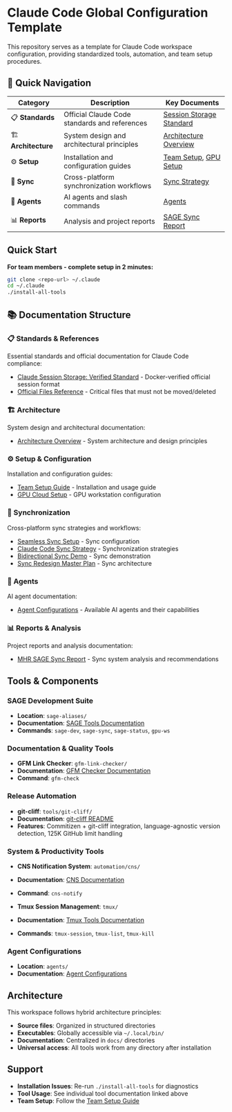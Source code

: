 # Claude Code Global Configuration Template

This repository serves as a template for Claude Code workspace configuration, providing standardized tools, automation, and team setup procedures.

## 🚀 Quick Navigation

| Category | Description | Key Documents |
| --- | --- | --- |
| 📋 **Standards** | Official Claude Code standards and references | [Session Storage Standard](standards/CLAUDE_SESSION_STORAGE_STANDARD.md) |
| 🏗️ **Architecture** | System design and architectural principles | [Architecture Overview](architecture/ARCHITECTURE.md) |
| ⚙️ **Setup** | Installation and configuration guides | [Team Setup](setup/TEAM_SETUP.md), [GPU Setup](setup/gpu-cloud-setup.md) |
| 🔄 **Sync** | Cross-platform synchronization workflows | [Sync Strategy](sync/claude-code-sync-strategy.md) |
| 🤖 **Agents** | AI agents and slash commands | [Agents](agents/AGENTS.md) |
| 📊 **Reports** | Analysis and project reports | [SAGE Sync Report](reports/MHR_SAGE_SYNC_REPORT.md) |

## Quick Start

**For team members - complete setup in 2 minutes:**

```bash
git clone <repo-url> ~/.claude
cd ~/.claude
./install-all-tools
```

## 📚 Documentation Structure

### 📋 Standards & References

Essential standards and official documentation for Claude Code compliance:

- [Claude Session Storage: Verified Standard](standards/CLAUDE_SESSION_STORAGE_STANDARD.md) - Docker-verified official session format
- [Official Files Reference](standards/CLAUDE_CODE_OFFICIAL_FILES.md) - Critical files that must not be moved/deleted

### 🏗️ Architecture

System design and architectural documentation:

- [Architecture Overview](architecture/ARCHITECTURE.md) - System architecture and design principles

### ⚙️ Setup & Configuration

Installation and configuration guides:

- [Team Setup Guide](setup/TEAM_SETUP.md) - Installation and usage guide
- [GPU Cloud Setup](setup/gpu-cloud-setup.md) - GPU workstation configuration

### 🔄 Synchronization

Cross-platform sync strategies and workflows:

- [Seamless Sync Setup](sync/seamless-sync-setup.md) - Sync configuration
- [Claude Code Sync Strategy](sync/claude-code-sync-strategy.md) - Synchronization strategies
- [Bidirectional Sync Demo](sync/bidirectional-sync-demo.md) - Sync demonstration
- [Sync Redesign Master Plan](sync/SYNC_REDESIGN_MASTER_PLAN.md) - Sync architecture

### 🤖 Agents

AI agent documentation:

- [Agent Configurations](agents/AGENTS.md) - Available AI agents and their capabilities

### 📊 Reports & Analysis

Project reports and analysis documentation:

- [MHR SAGE Sync Report](reports/MHR_SAGE_SYNC_REPORT.md) - Sync system analysis and recommendations

## Tools & Components

### SAGE Development Suite

- **Location**: `sage-aliases/`
- **Documentation**: [SAGE Tools Documentation](../sage-aliases/docs/README.md)
- **Commands**: `sage-dev`, `sage-sync`, `sage-status`, `gpu-ws`

### Documentation & Quality Tools

- **GFM Link Checker**: `gfm-link-checker/`
- **Documentation**: [GFM Checker Documentation](../gfm-link-checker/docs/README.md)
- **Command**: `gfm-check`

### Release Automation

- **git-cliff**: `tools/git-cliff/`
- **Documentation**: [git-cliff README](../tools/git-cliff/README.md)
- **Features**: Commitizen + git-cliff integration, language-agnostic version detection, 125K GitHub limit handling

### System & Productivity Tools

- **CNS Notification System**: `automation/cns/`
- **Documentation**: [CNS Documentation](../automation/cns/README.md)
- **Command**: `cns-notify`

- **Tmux Session Management**: `tmux/`
- **Documentation**: [Tmux Tools Documentation](../tmux/docs/README.md)
- **Commands**: `tmux-session`, `tmux-list`, `tmux-kill`

### Agent Configurations

- **Location**: `agents/`
- **Documentation**: [Agent Configurations](agents/AGENTS.md)

## Architecture

This workspace follows hybrid architecture principles:

- **Source files**: Organized in structured directories
- **Executables**: Globally accessible via `~/.local/bin/`
- **Documentation**: Centralized in `docs/` directories
- **Universal access**: All tools work from any directory after installation

## Support

- **Installation Issues**: Re-run `./install-all-tools` for diagnostics
- **Tool Usage**: See individual tool documentation linked above
- **Team Setup**: Follow the [Team Setup Guide](setup/TEAM_SETUP.md)
